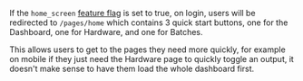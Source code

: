 If the `home_screen` [feature flag](home-screen.md) is set to true,
on login, users will be redirected to `/pages/home` which contains 3 quick start buttons,
one for the Dashboard, one for Hardware, and one for Batches.

This allows users to get to the pages they need more quickly, for example on mobile
if they just need the Hardware page to quickly toggle an output, it doesn't make sense
to have them load the whole dashboard first.
